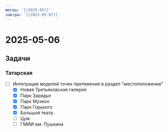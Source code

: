 ```yaml
---
месяц: '[[2025-05]]'
завтра: '[[2025-05-07]]'
---
```


# 2025-05-06

## Задачи

### Татарская
 - [ ] Интеграция моделей точек притяжения в раздел "местоположение"
	 - [x] Новая Третьяковская галерея
	 - [x] Парк Зарядье
	 - [x] Парк Музеон
	 - [x] Парк Горького
	 - [x] Большой театр
	 - [ ] Цум
	 - [ ] ГМИИ им. Пушкина
